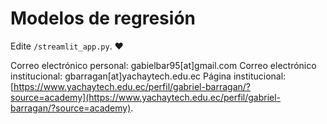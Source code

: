 # Modelos de regresión

Edite `/streamlit_app.py`. :heart:

Correo electrónico personal: gabielbar95[at]gmail.com
Correo electrónico institucional: gbarragan[at]yachaytech.edu.ec
Página institucional: [https://www.yachaytech.edu.ec/perfil/gabriel-barragan/?source=academy](https://www.yachaytech.edu.ec/perfil/gabriel-barragan/?source=academy).
